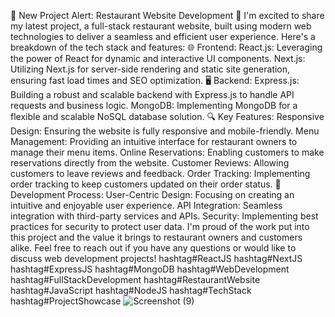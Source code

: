 
🚀 New Project Alert: Restaurant Website Development 🚀
I'm excited to share my latest project, a full-stack restaurant website, built using modern web technologies to deliver a seamless and efficient user experience. Here's a breakdown of the tech stack and features:
🌐 Frontend:
React.js: Leveraging the power of React for dynamic and interactive UI components.
Next.js: Utilizing Next.js for server-side rendering and static site generation, ensuring fast load times and SEO optimization.
🖥️ Backend:
Express.js: Building a robust and scalable backend with Express.js to handle API requests and business logic.
MongoDB: Implementing MongoDB for a flexible and scalable NoSQL database solution.
🔍 Key Features:
Responsive Design: Ensuring the website is fully responsive and mobile-friendly.
Menu Management: Providing an intuitive interface for restaurant owners to manage their menu items.
Online Reservations: Enabling customers to make reservations directly from the website.
Customer Reviews: Allowing customers to leave reviews and feedback.
Order Tracking: Implementing order tracking to keep customers updated on their order status.
🔧 Development Process:
User-Centric Design: Focusing on creating an intuitive and enjoyable user experience.
API Integration: Seamless integration with third-party services and APIs.
Security: Implementing best practices for security to protect user data.
I'm proud of the work put into this project and the value it brings to restaurant owners and customers alike. Feel free to reach out if you have any questions or would like to discuss web development projects!
hashtag#ReactJS hashtag#NextJS hashtag#ExpressJS hashtag#MongoDB hashtag#WebDevelopment hashtag#FullStackDevelopment hashtag#RestaurantWebsite hashtag#JavaScript hashtag#NodeJS hashtag#TechStack hashtag#ProjectShowcase
![Screenshot (9)](https://github.com/user-attachments/assets/c849be61-791c-4eaa-a9fb-4512857787b2)


